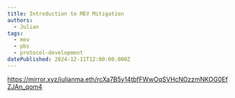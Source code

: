 ```yaml
---
title: Introduction to MEV Mitigation
authors:
  - Julian
tags:
  - mev
  - pbs
  - protocol-development
datePublished: 2024-12-11T12:00:00.000Z
---
```


<https://mirror.xyz/julianma.eth/rcXa7B5y14tbfFWwOqSVHcNOzzmNKOG0EfZJAn_qom4>
